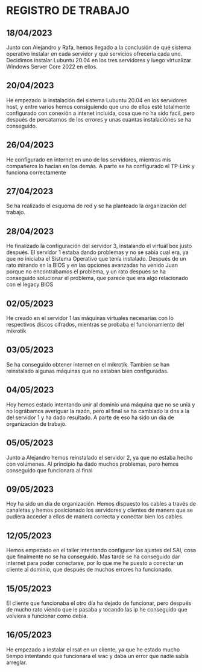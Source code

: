 # REGISTRO DE TRABAJO

## 18/04/2023

Junto con Alejandro y Rafa, hemos llegado a la conclusión de qué sistema operativo instalar en cada servidor y qué servicios ofrecería cada uno. Decidimos instalar Lubuntu 20.04 en los tres servidores y luego virtualizar Windows Server Core 2022 en ellos.

## 20/04/2023

He empezado la instalación del sistema Lubuntu 20.04 en los servidores host, y entre varios hemos consiguiendo que uno de ellos esté totalmente configurado con conexión a intenet incluida, cosa que no ha sido facil, pero después de percatarnos de los errores y unas cuantas instalaciónes se ha conseguido.

## 26/04/2023

He configurado en internet en uno de los servidores, mientras mis compañeros lo hacian en los demás. A parte se ha configurado el TP-Link y funciona correctamente

## 27/04/2023

Se ha realizado el esquema de red y se ha planteado la organización del trabajo.

## 28/04/2023

He finalizado la configuración del servidor 3, instalando el virtual box justo después. El servidor 1 estaba dando problemas y no se sabía cual era, ya que no iniciaba el Sistema Operativo que tenía instalado. Después de un rato mirando en la BIOS y en las opciones avanzadas ha venido Juan porque no encontrabamos el problema, y un rato después se ha conseguido solucionar el problema, que parece que era algo relacionado con el legacy BIOS

## 02/05/2023

He creado en el servidor 1 las máquinas virtuales necesarias con lo respectivos discos cifrados, mientras se probaba el funcionamiento del mikrotik

## 03/05/2023

Se ha conseguido obtener internet en el mikrotik. Tambíen se han reinstalado algunas máquinas que no estaban bien configuradas.

## 04/05/2023

Hoy hemos estado intentando unir al dominio una máquina que no se unía y no lográbamos averiguar la razón, pero al final se ha cambiado la dns a la del servidor 1 y ha dado resultado. A parte de eso ha sido un dia de organización de trabajo.

## 05/05/2023

Junto a Alejandro hemos reinstalado el servidor 2, ya que no estaba hecho con volúmenes. Al principio ha dado muchos problemas, pero hemos conseguido que funcionara al final

## 09/05/2023

Hoy ha sido un día de organización. Hemos dispuesto los cables a través de canaletas y hemos posicionado los servidores y clientes de manera que se pudiera acceder a ellos de manera correcta y conectar bien los cables.


## 12/05/2023

Hemos empezado en el taller intentando configurar los ajustes del SAI, cosa que finalmente no se ha conseguido. Mas tarde se ha conseguido dar internet para poder conectarse, por lo que me he puesto a conectar un cliente al dominio, que después de muchos errores ha funcionado.

## 15/05/2023
El cliente que funcionaba el otro día ha dejado de funcionar, pero después de mucho rato viendo que le pasaba y tocando las ip he conseguido que volviera a funcionar como debía.

## 16/05/2023
He empezado a instalar el rsat en un cliente, ya que he estado mucho tiempo intentando que funcionara el wac y daba un error que nadie sabía arreglar.

